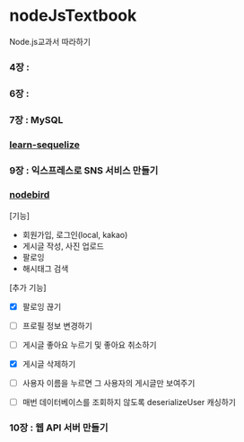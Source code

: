# nodeJsTextbook
Node.js교과서 따라하기


### 4장 : 

### 6장 : 

### 7장 : MySQL
### [learn-sequelize](https://github.com/dav1n9/nodeJsTextbook/tree/main/learn-sequelize)

### 9장 : 익스프레스로 SNS 서비스 만들기
### [nodebird](https://github.com/dav1n9/nodeJsTextbook/tree/main/nodebird)

[기능]  

* 회원가입, 로그인(local, kakao)
* 게시글 작성, 사진 업로드
* 팔로잉
* 해시태그 검색

[추가 기능]

- [x] 팔로잉 끊기
- [ ] 프로필 정보 변경하기
- [ ] 게시글 좋아요 누르기 및 좋아요 취소하기
- [x] 게시글 삭제하기
- [ ] 사용자 이름을 누르면 그 사용자의 게시글만 보여주기
- [ ] 매번 데이터베이스를 조회하지 않도록 deserializeUser 캐싱하기


### 10장 : 웹 API 서버 만들기